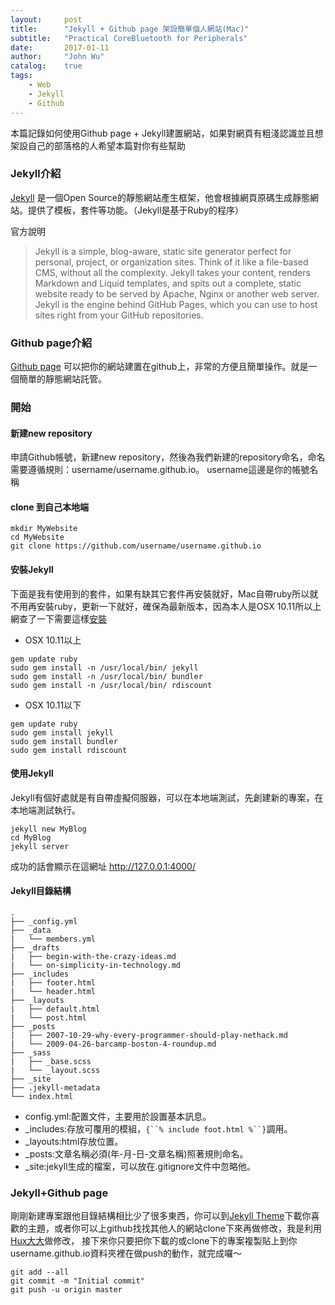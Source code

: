 ```yaml
---
layout:     post
title:      "Jekyll + Github page 架設簡單個人網站(Mac)"
subtitle:   "Practical CoreBluetooth for Peripherals"
date:       2017-01-11
author:     "John Wu"
catalog:    true
tags:
    - Web
    - Jekyll
    - Github
---
```


本篇記錄如何使用Github page + Jekyll建置網站，如果對網頁有粗淺認識並且想架設自己的部落格的人希望本篇對你有些幫助

### Jekyll介紹
 
[Jekyll](https://jekyllrb.com/) 是一個Open Source的靜態網站產生框架，他會根據網頁原碼生成靜態網站。提供了模板，套件等功能。（Jekyll是基于Ruby的程序）

官方說明
>Jekyll is a simple, blog-aware, static site generator perfect for personal, project, or organization sites. Think of it like a file-based CMS, without all the complexity. Jekyll takes your content, renders Markdown and Liquid templates, and spits out a complete, static website ready to be served by Apache, Nginx or another web server. Jekyll is the engine behind GitHub Pages, which you can use to host sites right from your GitHub repositories.

### Github page介紹

[Github page](https://pages.github.com/) 可以把你的網站建置在github上，非常的方便且簡單操作。就是一個簡單的靜態網站託管。


### 開始

#### 新建new repository
申請Github帳號，新建new repository，然後為我們新建的repository命名，命名需要遵循規則：username/username.github.io。
username這邊是你的帳號名稱
#### clone 到自己本地端
```
mkdir MyWebsite
cd MyWebsite
git clone https://github.com/username/username.github.io
```
#### 安裝Jekyll
下面是我有使用到的套件，如果有缺其它套件再安裝就好，Mac自帶ruby所以就不用再安裝ruby，更新一下就好，確保為最新版本，因為本人是OSX 10.11所以上網查了一下需要這樣[安裝](http://stackoverflow.com/questions/31567029/how-can-i-install-jekyll-on-osx-10-11)

- OSX 10.11以上
```
gem update ruby
sudo gem install -n /usr/local/bin/ jekyll
sudo gem install -n /usr/local/bin/ bundler
sudo gem install -n /usr/local/bin/ rdiscount
```

- OSX 10.11以下
```
gem update ruby
sudo gem install jekyll
sudo gem install bundler
sudo gem install rdiscount
```

#### 使用Jekyll
Jekyll有個好處就是有自帶虛擬伺服器，可以在本地端測試，先創建新的專案，在本地端測試執行。
```
jekyll new MyBlog
cd MyBlog
jekyll server
```
成功的話會顯示在這網址 http://127.0.0.1:4000/

#### Jekyll目錄結構
```
.
├── _config.yml
├── _data
|   └── members.yml
├── _drafts
|   ├── begin-with-the-crazy-ideas.md
|   └── on-simplicity-in-technology.md
├── _includes
|   ├── footer.html
|   └── header.html
├── _layouts
|   ├── default.html
|   └── post.html
├── _posts
|   ├── 2007-10-29-why-every-programmer-should-play-nethack.md
|   └── 2009-04-26-barcamp-boston-4-roundup.md
├── _sass
|   ├── _base.scss
|   └── _layout.scss
├── _site
├── .jekyll-metadata
└── index.html 
```
- config.yml:配置文件，主要用於設置基本訊息。
- _includes:存放可覆用的模組，`{``% include foot.html %``}`調用。
- _layouts:html存放位置。
- _posts:文章名稱必須(年-月-日-文章名稱)照著規則命名。
- _site:jekyll生成的檔案，可以放在.gitignore文件中忽略他。

### Jekyll+Github page
剛剛新建專案跟他目錄結構相比少了很多東西，你可以到[Jekyll Theme](http://jekyllthemes.org/)下載你喜歡的主題，或者你可以上github找找其他人的網站clone下來再做修改，我是利用[Hux大大](https://github.com/Huxpro/huxpro.github.io)做修改，
接下來你只要把你下載的或clone下的專案複製貼上到你username.github.io資料夾裡在做push的動作，就完成囉～
```
git add --all
git commit -m "Initial commit"
git push -u origin master
```







